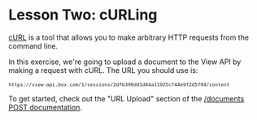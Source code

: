 # Lesson Two: cURLing

[cURL](http://curl.haxx.se/) is a tool that allows you to make arbitrary HTTP requests from the command line.

In this exercise, we're going to upload a document to the View API by making a request with cURL. The URL you should use is:

<span style="word-break: break-all; font-size: 80%">`https://view-api.box.com/1/sessions/2dfb390dd1d84a11925cf44e9f2d5794/content`</span>

To get started, check out the "URL Upload" section of the [/documents POST documentation](http://developers.box.com/view/#post-documents).
